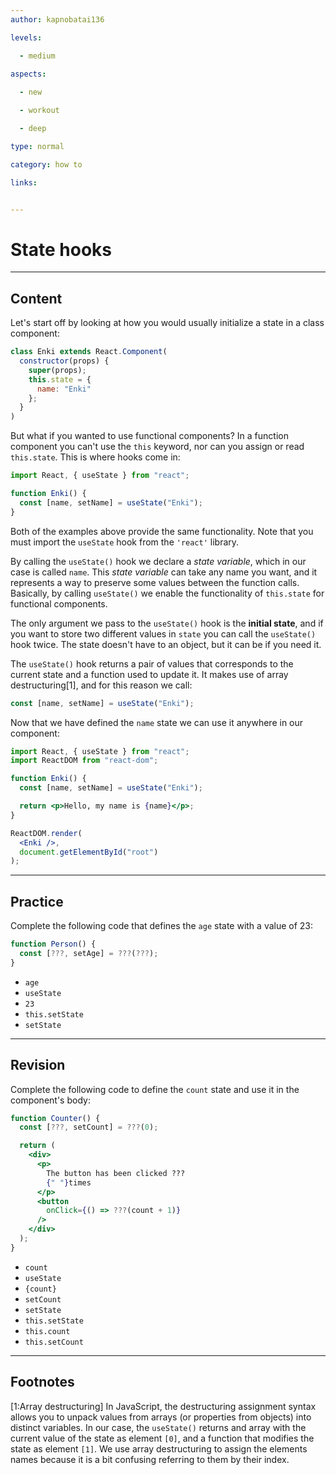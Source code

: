 ```yaml
---
author: kapnobatai136

levels:

  - medium
  
aspects:

  - new

  - workout

  - deep

type: normal

category: how to

links:


---
```


# State hooks

---
## Content

Let's start off by looking at how you would usually initialize a state in a class component:

```js
class Enki extends React.Component(
  constructor(props) {
    super(props);
    this.state = {
      name: "Enki"
    };
  }
)
```

But what if you wanted to use functional components? In a function component you can't use the `this` keyword, nor can you assign or read `this.state`. This is where hooks come in:

```js
import React, { useState } from "react";

function Enki() {
  const [name, setName] = useState("Enki");
}
```

Both of the examples above provide the same functionality. Note that you must import the `useState` hook from the `'react'` library.

By calling the `useState()` hook we declare a *state variable*, which in our case is called `name`. This *state variable* can take any name you want, and it represents a way to preserve some values between the function calls. Basically, by calling `useState()` we enable the functionality of `this.state` for functional components.

The only argument we pass to the `useState()` hook is the **initial state**, and if you want to store two different values in `state` you can call the `useState()` hook twice. The state doesn't have to an object, but it can be if you need it.

The `useState()` hook returns a pair of values that corresponds to the current state and a function used to update it. It makes use of array destructuring[1], and for this reason we call:

```js
const [name, setName] = useState("Enki");
```

Now that we have defined the `name` state we can use it anywhere in our component:

```jsx
import React, { useState } from "react";
import ReactDOM from "react-dom";

function Enki() {
  const [name, setName] = useState("Enki");

  return <p>Hello, my name is {name}</p>;
}

ReactDOM.render(
  <Enki />,
  document.getElementById("root")
);
```

---
## Practice

Complete the following code that defines the `age` state with a value of 23:

```js
function Person() {
  const [???, setAge] = ???(???);
}
```

* `age`
* `useState`
* `23`
* `this.setState`
* `setState`

---
## Revision

Complete the following code to define the `count` state and use it in the component's body:

```jsx
function Counter() {
  const [???, setCount] = ???(0);

  return (
    <div>
      <p>
        The button has been clicked ???
        {" "}times
      </p>
      <button
        onClick={() => ???(count + 1)}
      />
    </div>
  );
}
```

* `count`
* `useState`
* `{count}`
* `setCount`
* `setState`
* `this.setState`
* `this.count`
* `this.setCount`

---
## Footnotes

[1:Array destructuring]
In JavaScript, the destructuring assignment syntax allows you to unpack values from arrays (or properties from objects) into distinct variables. In our case, the `useState()` returns and array with the current value of the state as element `[0]`, and a function that modifies the state as element `[1]`. We use array destructuring to assign the elements names because it is a bit confusing referring to them by their index.